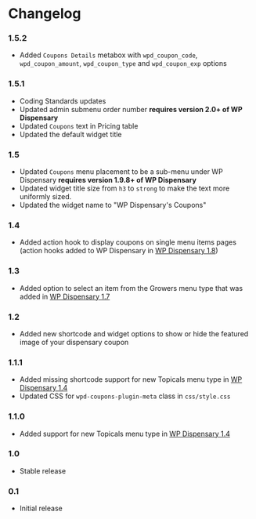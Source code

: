 # Changelog

### 1.5.2
* Added `Coupons Details` metabox with `wpd_coupon_code`, `wpd_coupon_amount`, `wpd_coupon_type` and `wpd_coupon_exp` options

### 1.5.1
* Coding Standards updates
* Updated admin submenu order number **requires version 2.0+ of WP Dispensary**
* Updated <td> `Coupons` text in Pricing table
* Updated the default widget title

### 1.5
* Updated `Coupons` menu placement to be a sub-menu under WP Dispensary **requires version 1.9.8+ of WP Dispensary**
* Updated widget title size from `h3` to `strong` to make the text more uniformly sized.
* Updated the widget name to "WP Dispensary's Coupons"

### 1.4
* Added action hook to display coupons on single menu items pages (action hooks added to WP Dispensary in [WP Dispensary 1.8](http://www.wpdispensary.com/wp-dispensary-version-1-8/))

### 1.3
* Added option to select an item from the Growers menu type that was added in [WP Dispensary 1.7](https://www.wpdispensary.com/wp-dispensary-version-1-7/)

### 1.2
* Added new shortcode and widget options to show or hide the featured image of your dispensary coupon

### 1.1.1
* Added missing shortcode support for new Topicals menu type in [WP Dispensary 1.4](https://www.wpdispensary.com/wp-dispensary-version-1-4/)
* Updated CSS for `wpd-coupons-plugin-meta` class in `css/style.css`

### 1.1.0
* Added support for new Topicals menu type in [WP Dispensary 1.4](https://www.wpdispensary.com/wp-dispensary-version-1-4/)

### 1.0
* Stable release

### 0.1
* Initial release
